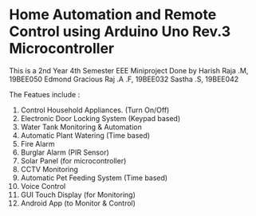 # Home Automation and Remote Control using Arduino Uno Rev.3 Microcontroller #

This is a 2nd Year 4th Semester EEE Miniproject
Done by 
Harish Raja .M, 19BEE050
Edmond Gracious Raj .A .F, 19BEE032
Sastha .S, 19BEE042

The Featues include :

1) Control Household Appliances. (Turn On/Off)
2) Electronic Door Locking System (Keypad based)
3) Water Tank Monitoring & Automation
4) Automatic Plant Watering (Time based)
5) Fire Alarm
6) Burglar Alarm (PIR Sensor)
7) Solar Panel (for microcontroller)
8) CCTV Monitoring 
9) Automatic Pet Feeding System (Time based)
10) Voice Control
11) GUI Touch Display (for Monitoring)
12) Android App (to Monitor & Control)
